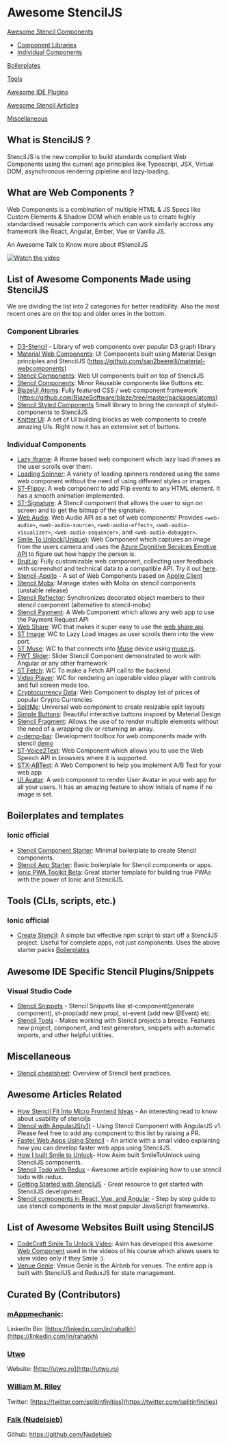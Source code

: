 # Awesome StencilJS

[Awesome Stencil Components](https://github.com/mappmechanic/awesome-stenciljs#list-of-awesome-components-made-using-stenciljs)
  - [Component Libraries](https://github.com/mappmechanic/awesome-stenciljs#component-libraries)
  - [Individual Components](https://github.com/mappmechanic/awesome-stenciljs#individual-components)

[Boilerplates](#boilerplates-and-templates)

[Tools](#tools)

[Awesome IDE Plugins](https://github.com/mappmechanic/awesome-stenciljs#awesome-ide-specific-stencil-pluginssnippets)

[Awesome Stencil Articles](https://github.com/mappmechanic/awesome-stenciljs#awesome-articles-related)

[Miscellaneous](#miscellaneous)


## What is StencilJS ?

StencilJS is the new compiler to build standards compliant Web Components using the current age principles like Typescript, JSX, Virtual DOM, asynchronous rendering pipleline and lazy-loading.

## What are Web Components ?

Web Components is a combination of multiple HTML & JS Specs like Custom Elements & Shadow DOM which enable us to create highly standardised reusable components which can work similarly accross any framework like React, Angular, Ember, Vue or Vanilla JS.

An Awesome Talk to Know more about #StencilJS

[![Watch the video](https://i.ytimg.com/vi_webp/UfD-k7aHkQE/maxresdefault.webp)](https://youtu.be/UfD-k7aHkQE)

## List of Awesome Components Made using StencilJS
We are dividing the list into 2 categories for better readibility. Also the most recent ones are on the top and older ones in the bottom.

### Component Libraries
- [D3-Stencil](https://d3-stencil.dev/) - Library of web components over popular D3 graph library
- [Material Web Components](https://material-webcomponents.com/demos?type=Button): UI Components built using Material Design principles and StencilJS (https://github.com/san2beerelli/material-webcomponents)
- [Stencil Components](https://github.com/CodeDimension/stencil-components): Web UI components built on top of StencilJS
- [Stencil Components](https://github.com/codextde/stencil-components): Minor Reusable components like Buttons etc.
- [BlazeUI Atoms](https://www.blazeui.com/): Fully featured CSS / web component framework (https://github.com/BlazeSoftware/blaze/tree/master/packages/atoms)
- [Stencil Styled Components](https://github.com/michaelauderer/stencil-styled-components) Small library to bring the concept of styled-components to StencilJS
- [Knitter UI](https://github.com/twincle/knitter-ui): A set of UI building blocks as web components to create amazing UIs. Right now it has an extensive set of buttons.

### Individual Components
- [Lazy Iframe](https://github.com/jgw96/lazy-iframe): A iframe based web component which lazy load iframes as the user scrolls over them.
- [Loading Spinner](https://github.com/seanwuapps/stencil-loading-spinner): A variety of loading spinners rendered using the same web component without the need of using different styles or images.
- [ST-Flippy](https://github.com/zwacky/st-flippy): A web component to add Flip events to any HTML element. It has a smooth animation implemented.
- [ST-Signature](https://github.com/gilf/st-signature): A Stencil component that allows the user to sign on screen and to get the bitmap of the signature.
- [Web Audio](https://github.com/splitinfinities/web-audio-wc): Web Audio API as a set of web components! Provides `<web-audio>`, `<web-audio-source>`, `<web-audio-effect>`, `<web-audio-visualizer>`, `<web-audio-sequencer>`, and `<web-audio-debugger>`. 
- [Smile To Unlock(Unique)](https://github.com/jawache/smile-to-unlock): Web Component which captures an image from the users camera and uses the [Azure Cognitive Services Emotive API](http://bit.ly/emotive-api-stu) to figure out how happy the person is.
- [Bruit.io](https://github.com/Moventes/bruit.io): Fully customizable web component, collecting user feedback with screenshot and technical data to a compatible API. Try it out [here](https://bruit.io/get-started).
- [Stencil-Apollo](https://github.com/ardatan/stencil-apollo) - A set of Web Components based on [Apollo Client](https://github.com/apollographql/apollo-client)
- [Stencil Mobx](https://github.com/aaronksaunders/stencil-mobx): Manage states with Mobx on stencil components (unstable release)
- [Stencil Reflector](https://github.com/RienNeVaPlus/stencil-reflector): Synchronizes decorated object members to their stencil component (alternative to stencil-mobx)
- [Stencil Payment](https://github.com/Fdom92/stencil-payment#): A Web Component which allows any web app to use the Payment Request API
- [Web Share](https://github.com/jgw96/web-share): WC that makes it super easy to use the [web share api](https://developers.google.com/web/updates/2016/09/navigator-share).
- [ST Image](https://github.com/jgw96/st-img): WC to Lazy Load Images as user scrolls them into the view port.
- [ST Muse](https://github.com/gilf/st-muse): WC to that connects into [Muse](http://www.choosemuse.com/) device using [muse.js](https://github.com/urish/muse-js).
- [FWT Slider](https://github.com/seveves/angular-stencil): Slider Stencil Component demonstrated to work with Angular or any other framework
- [ST Fetch](https://github.com/Fdom92/stencil-fetch): WC To make a Fetch API call to the backend.
- [Video Player](https://github.com/CookieCookson/stencil-video-player): WC for rendering an ioperable video player with controls and full screen mode too.
- [Cryptocurrency Data](https://github.com/OnnoGeorg/cryptocurrency-data): Web Component to display list of prices of popular Crypto Currencies
- [SplitMe](https://github.com/alesgenova/split-me):  Universal web component to create resizable split layouts
- [Simple Buttons](https://github.com/michaelauderer/simple-buttons): Beautiful interactive buttons inspired by Material Design
- [Stencil Fragment](https://github.com/michaelauderer/stencil-fragment): Allows the use of <Fragment> to render multiple elements without the need of a wrapping div or returning an array.
- [o-demo-bar](https://github.com/o-rango/orango-demo-tools): Development toolbox for web components made with stencil [demo](https://o-rango.github.io/orango-demo-tools/)
- [ST-Voice2Text](https://github.com/Fdom92/stencil-voice2text): Web Component which allows you to use the Web Speech API in browsers where it is supported. 
- [STX-ABTest](https://www.npmjs.com/package/stx-abtest): A Web Component to help you implement A/B Test for your web app
- [UI Avatar](https://github.com/soapdog/webcomponent-ui-avatar): A web component to render User Avatar in your web app for all your users. It has an amazing feature to show Initials of name if no image is set. 

## Boilerplates and templates

### Ionic official
- [Stencil Component Starter](https://github.com/ionic-team/stencil-component-starter): Minimal boilerplate to create Stencil components.
- [Stencil App Starter](https://github.com/ionic-team/stencil-app-starter): Basic boilerplate for Stencil components or apps.
- [Ionic PWA Toolkit Beta](https://github.com/ionic-team/ionic-pwa-toolkit): Great starter template for building true PWAs with the power of Ionic and StencilJS.

## Tools (CLIs, scripts, etc.)

### Ionic official
- [Create Stencil](https://github.com/ionic-team/create-stencil): A simple but effective npm script to start off a StencilJS project. Useful for complete apps, not just components. Uses the above starter packs [Boilerplates](#boilerplates-and-templates)

## Awesome IDE Specific Stencil Plugins/Snippets

### Visual Studio Code
- [Stencil Snippets](https://github.com/Fdom92/stencil-snippets) - Stencil Snippets like st-component(generate component), st-prop(add new prop), st-event (add new @Event) etc.
- [Stencil Tools](https://github.com/natemoo-re/vscode-stencil-tools) - Makes working with Stencil projects a breeze. Features new project, component, and test generators, snippets with automatic imports, and other helpful utilities.

## Miscellaneous
- [Stencil cheatsheet](https://devhints.io/stencil): Overview of Stencil best practices.

## Awesome Articles Related
- [How Stencil Fit Into Micro Frontend Ideas](https://medium.com/@gilfink/avoiding-the-framework-catholic-wedding-using-stencil-compiler-3c2aa55bcaca) - An interesting read to know about usability of stenciljs
- [Stencil with AngularJS(v1)](https://medium.com/@vivainio/using-stenciljs-components-in-angular-1-application-2f09287c151) - Using Stencil Component with AngularJS v1.
Please feel free to add any component to this list by raising a PR.
- [Faster Web Apps Using Stencil](http://warebo.com/faster-web-apps-using-stencil-mnsjL-WYzKQ) - An article with a small video explaining how you can develop faster web apps using StencilJS.
- [How I built Smile to Unlock](https://codecraft.tv/blog/2017/10/10/smile-to-unlock-webcomponent-stenciljs/)- How Asim built SmileToUnlock using StencilJS components.
- [Stencil Todo with Redux](https://www.javascripttuts.com/coupling-a-stencil-todo-app-with-redux/) - Awesome article explaining how to use stencil todo with redux.
- [Getting Started with StencilJS](https://codingthesmartway.com/getting-started-with-stencil-a-web-component-generator/) - Great resource to get started with StencilJS development.
- [Stencil components in React, Vue, and Angular](https://medium.com/@ales.genova/stenciljs-in-react-vue-angular-82fded0c738f) - Step by step guide to use stencil components in the most popular JavaScript frameworks.

## List of Awesome Websites Built using StencilJS
- [CodeCraft Smile To Unlock Video](https://codecraft.tv/courses/angular/es6-typescript/decorators/): Asim has developed this awesome [Web Component](https://github.com/jawache/smile-to-unlock) used in the videos of his course which allows users to view video only if they Smile :).
- [Venue Genie](https://venuegenie.com): Venue Genie is the Airbnb for venues. The entire app is built with StencilJS and ReduxJS for state management. 

## Curated By (Contributors)
### [mAppmechanic](https://twitter.com/mappmechanic): 
LinkedIn Bio: [https://linkedin.com/in/rahatkh](https://linkedin.com/in/rahatkh)

### [Utwo](https://github.com/utwo)
Website: [http://utwo.ro](http://utwo.ro)

### [William M. Riley](https://github.com/splitinfinities)
Twitter: [https://twitter.com/splitinfinities](https://twitter.com/splitinfinities) 

### [Falk (Nudelsieb)](https://github.com/Nudelsieb)
Github: https://github.com/Nudelsieb
